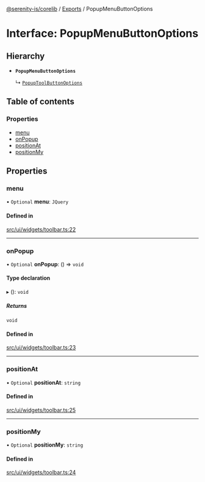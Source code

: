 [@serenity-is/corelib](../README.md) / [Exports](../modules.md) / PopupMenuButtonOptions

# Interface: PopupMenuButtonOptions

## Hierarchy

- **`PopupMenuButtonOptions`**

  ↳ [`PopupToolButtonOptions`](PopupToolButtonOptions.md)

## Table of contents

### Properties

- [menu](PopupMenuButtonOptions.md#menu)
- [onPopup](PopupMenuButtonOptions.md#onpopup)
- [positionAt](PopupMenuButtonOptions.md#positionat)
- [positionMy](PopupMenuButtonOptions.md#positionmy)

## Properties

### menu

• `Optional` **menu**: `JQuery`

#### Defined in

[src/ui/widgets/toolbar.ts:22](https://github.com/serenity-is/serenity/blob/master/packages/corelib/src/ui/widgets/toolbar.ts#L22)

___

### onPopup

• `Optional` **onPopup**: () => `void`

#### Type declaration

▸ (): `void`

##### Returns

`void`

#### Defined in

[src/ui/widgets/toolbar.ts:23](https://github.com/serenity-is/serenity/blob/master/packages/corelib/src/ui/widgets/toolbar.ts#L23)

___

### positionAt

• `Optional` **positionAt**: `string`

#### Defined in

[src/ui/widgets/toolbar.ts:25](https://github.com/serenity-is/serenity/blob/master/packages/corelib/src/ui/widgets/toolbar.ts#L25)

___

### positionMy

• `Optional` **positionMy**: `string`

#### Defined in

[src/ui/widgets/toolbar.ts:24](https://github.com/serenity-is/serenity/blob/master/packages/corelib/src/ui/widgets/toolbar.ts#L24)
